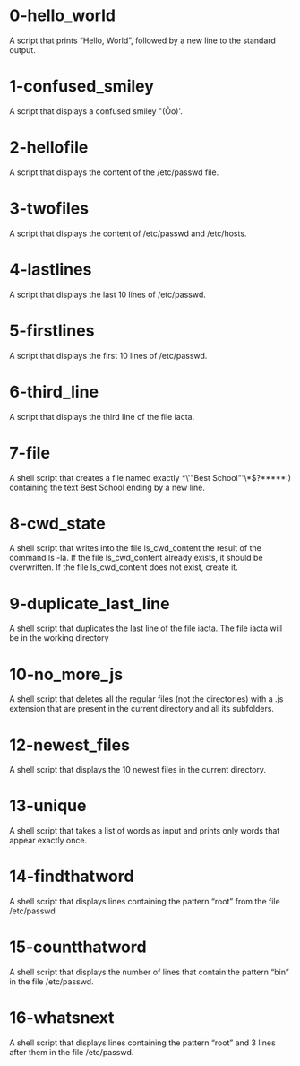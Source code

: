 # 0-hello_world 
A script that prints “Hello, World”, followed by a new line to the standard output.
# 1-confused_smiley 
A script that displays a confused smiley "\(Ôo\)\'.
# 2-hellofile 
A script that displays the content of the /etc/passwd file.
# 3-twofiles 
A script that displays the content of /etc/passwd and /etc/hosts.
# 4-lastlines 
A script that displays the last 10 lines of /etc/passwd.
# 5-firstlines 
A script that displays the first 10 lines of /etc/passwd.
# 6-third_line 
A script that displays the third line of the file iacta.
# 7-file
A shell script that creates a file named exactly \*\\'"Best School"\'\\*$\?\*\*\*\*\*:) containing the text Best School ending by a new line.
# 8-cwd_state 
A shell script that writes into the file ls_cwd_content the result of the command ls -la. If the file ls_cwd_content already exists, it should be overwritten. If the file ls_cwd_content does not exist, create it.
# 9-duplicate_last_line 
A shell script that duplicates the last line of the file iacta.
The file iacta will be in the working directory
# 10-no_more_js 
A shell script that deletes all the regular files (not the directories) with a .js extension that are present in the current directory and all its subfolders.
# 12-newest_files 
A shell script that displays the 10 newest files in the current directory.
# 13-unique 
A shell script that takes a list of words as input and prints only words that appear exactly once.
# 14-findthatword 
A shell script that displays lines containing the pattern “root” from the file /etc/passwd
# 15-countthatword 
A shell script that displays the number of lines that contain the pattern “bin” in the file /etc/passwd.
# 16-whatsnext 
A shell script that displays lines containing the pattern “root” and 3 lines after them in the file /etc/passwd.
